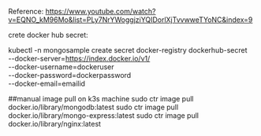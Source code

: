 Reference: https://www.youtube.com/watch?v=EQNO_kM96Mo&list=PLy7NrYWoggjziYQIDorlXjTvvwweTYoNC&index=9


crete docker hub secret:

kubectl -n mongosample create secret docker-registry dockerhub-secret \
  --docker-server=https://index.docker.io/v1/ \
  --docker-username=dockeruser \
  --docker-password=dockerpassword \
  --docker-email=emailid

##manual image pull on k3s machine
sudo ctr image pull docker.io/library/mongodb:latest
sudo ctr image pull docker.io/library/mongo-express:latest
sudo ctr image pull docker.io/library/nginx:latest

